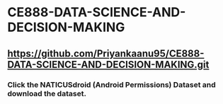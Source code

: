 # CE888-DATA-SCIENCE-AND-DECISION-MAKING
## https://github.com/Priyankaanu95/CE888-DATA-SCIENCE-AND-DECISION-MAKING.git
### Click the NATICUSdroid (Android Permissions) Dataset and download the dataset.
